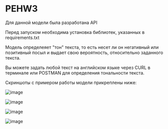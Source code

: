 # PEHW3

Для данной модели была разработана API

Перед запуском необходима установка библиотек, указанных в requirements.txt

Модель определеяет "тон" текста, то есть несет ли он негативный или позитивный посыл и выдает свою вероятность, относительно заданного текста.

Вы можете задать любой текст на английском языке через CURL в терминале или POSTMAN для определения тональности текста.

Скриншоты с примером работы модели прикреплены ниже:

![image](https://github.com/AnalystSurfer/PEHW3/assets/140072030/bf95e45f-3083-4159-8978-e25a88023868)

![image](https://github.com/AnalystSurfer/PEHW3/assets/140072030/c107d215-2ac2-49a6-87f0-9d8efc3da66d)

![image](https://github.com/AnalystSurfer/PEHW3/assets/140072030/35eb6310-6270-48cf-a5ca-b413a8bc0228)

![image](https://github.com/AnalystSurfer/PEHW3/assets/140072030/7a59fad7-bef4-4981-9f4d-3db251b517b5)
